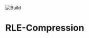 ![Build](https://github.com/SimonNyvall/RLE-Compression/actions/workflows/build.yml/badge.svg)

# RLE-Compression
